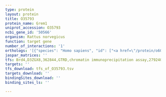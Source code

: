 ```yaml
---
type: protein
layout: protein
title: O35793
protein_name: Grem1
uniprot_accession: O35793
ncbi_gene_id: '50566'
organism: Rattus norvegicus
function: target gene
number_of_interactions: '1'
orthologs: '[{"species": "Homo sapiens", "id": ["<a href=\"/protein/o60565\">O60565</a>"]}, {"species": "Danio rerio", "id": ["A0A0R4IYE7"]}, {"species": "Mus musculus", "id": ["<a href=\"/protein/o70326\">O70326</a>"]}]'
jaspar_matrices: ''
tfs: Brd4,D3ZGX8,362844,GTRD,chromatin immunoprecipitation assay,27924024%5Buid%5D,No
targets: ''
tfs_download: tfs_of_O35793.tsv
targets_download: ''
bindingSites_download: ''
binding_sites_ls: ''

---
```


